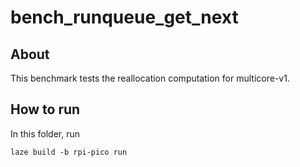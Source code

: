 # bench_runqueue_get_next

## About

This benchmark tests the reallocation computation for multicore-v1.

## How to run

In this folder, run

    laze build -b rpi-pico run
